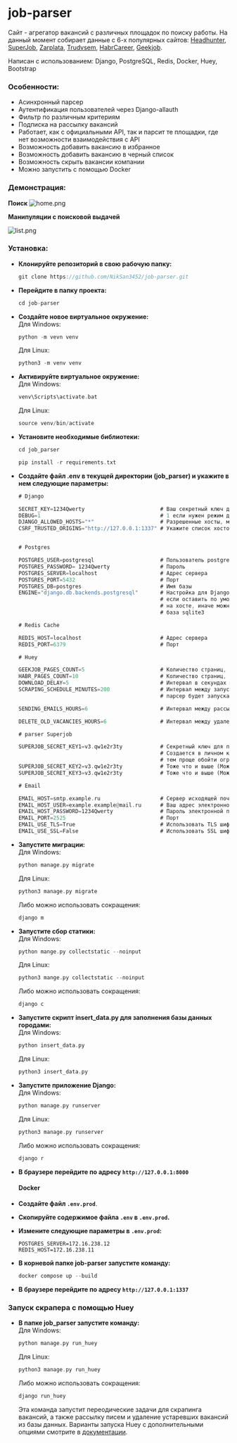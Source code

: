 # job-parser

Сайт - агрегатор вакансий с различных площадок по поиску работы. На данный момент собирает данные с 6-х популярных сайтов: [Headhunter](https://hh.ru/), [SuperJob](https://superjob.ru), [Zarplata](https://zarplata.ru), [Trudvsem](https://trudvsem.ru/), [HabrCareer](https://career.habr.com/), [Geekjob](https://geekjob.ru/).

Написан с использованием: Django, PostgreSQL, Redis, Docker, Huey, Bootstrap

### Особенности:

-   Асинхронный парсер
-   Аутентификация пользователей через Django-allauth
-   Фильтр по различным критериям
-   Подписка на рассылку вакансий
-   Работает, как с официальными API, так и парсит те площадки, где нет возможности взаимодействия с API
-   Возможность добавить вакансию в избранное
-   Возможность добавить вакансию в черный список
-   Возможность скрыть вакансии компании
-   Можно запустить с помощью Docker

### Демонстрация:

**Поиск**
![home.png](/screenshots/searching.gif)

**Манипуляции с поисковой выдачей**

![list.png](/screenshots/list.gif)

### Установка:

-   **Клонируйте репозиторий в свою рабочую папку:**<br>

    ```rs
    git clone https://github.com/NikSan3452/job-parser.git
    ```

-   **Перейдите в папку проекта:**<br>

    ```rs
    cd job-parser
    ```

-   **Создайте новое виртуальное окружение:**<br>
    Для Windows:

    ```rs
    python -m vevn venv
    ```

    Для Linux:

    ```rs
    python3 -m venv venv
    ```

-   **Активируйте виртуальное окружение:**<br>
    Для Windows:

    ```rs
    venv\Scripts\activate.bat
    ```

    Для Linux:

    ```rs
    source venv/bin/activate
    ```

-   **Установите необходимые библиотеки:**<br>

    ```rs
    cd job_parser
    ```

    ```rs
    pip install -r requirements.txt
    ```

-   **Создайте файл .env в текущей директории (job_parser) и укажите в нем следующие параметры:**<br>

    ```rs
    # Django

    SECRET_KEY=1234Qwerty                        # Ваш секретный ключ для приложения Django
    DEBUG=1                                      # 1 если нужен режим дебага, 0 - в противном случае
    DJANGO_ALLOWED_HOSTS="*"                     # Разрешенные хосты, можно оставить по умолчанию
    CSRF_TRUSTED_ORIGINS="http://127.0.0.1:1337" # Укажите список хостов, которые являются доверенными источниками для небезопасных запросов.


    # Postgres

    POSTGRES_USER=postgresql                     # Пользователь postgres
    POSTGRES_PASSWORD= 1234Qwerty                # Пароль
    POSTGRES_SERVER=localhost                    # Адрес сервера
    POSTGRES_PORT=5432                           # Порт
    POSTGRES_DB=postgres                         # Имя базы
    ENGINE="django.db.backends.postgresql"       # Настройка для Django, указывающая, какая именно база используется, 
                                                 # если оставить по умолчанию, то нужно настроить и запустить postgresql
                                                 # на хосте, иначе можно закомментировать эту строку и тогда создастся 
                                                 # база sqlite3

    # Redis Cache

    REDIS_HOST=localhost                         # Адрес сервера
    REDIS_PORT=6379                              # Порт

    # Huey

    GEEKJOB_PAGES_COUNT=5                        # Количество страниц, которые будет парсить парсер GeekJob начиная с первой
    HABR_PAGES_COUNT=10                          # Количество страниц, которые будет парсить парсер Habr career начиная с первой
    DOWNLOAD_DELAY=5                             # Интервал в секундах между запросами на загрузку страницы
    SCRAPING_SCHEDULE_MINUTES=200                # Интервал между запусками парсера в минутах. В данном случае, 
                                                 # парсер будет запускаться каждые 200 минут

    SENDING_EMAILS_HOURS=6                       # Интервал между рассылкой писем в часах

    DELETE_OLD_VACANCIES_HOURS=6                 # Интервал между удалением устаревших вакансий из базы данных

    # parser Superjob

    SUPERJOB_SECRET_KEY1=v3.qw1e2r3ty            # Секретный ключ для приложения SuperJob. 
                                                 # Создается в личном кабинете на сайте Superjob. Чем больше приложений, 
                                                 # тем проще обойти ограничения на количество запросов в минуту
    SUPERJOB_SECRET_KEY2=v3.qw1e2r3ty            # Тоже что и выше (Можно не создавать, достаточно первого)
    SUPERJOB_SECRET_KEY3=v3.qw1e2r3ty            # Тоже что и выше (Можно не создавать, достаточно первого)

    # Email

    EMAIL_HOST=smtp.example.ru                   # Сервер исходящей почты
    EMAIL_HOST_USER=example.example@mail.ru      # Ваш адрес электронной почты
    EMAIL_HOST_PASSWORD=1234Qwerty               # Пароль электронной почты
    EMAIL_PORT=2525                              # Порт
    EMAIL_USE_TLS=True                           # Использовать TLS шифрование
    EMAIL_USE_SSL=False                          # Использовать SSL шифрование                              
    ```

-   **Запустите миграции:**<br>
    Для Windows:

    ```rs
    python manage.py migrate
    ```

    Для Linux:

    ```rs
    python3 manage.py migrate
    ```

    Либо можно использовать сокращения:

    ```rs
    django m
    ```

-   **Запустите сбор статики:**<br>
    Для Windows:

    ```rs
    python mange.py collectstatic --noinput
    ```

    Для Linux:

    ```rs
    python3 mange.py collectstatic --noinput
    ```

    Либо можно использовать сокращения:

    ```rs
    django с
    ```

-   **Запустите скрипт insert_data.py для заполнения базы данных городами:**<br>
    Для Windows:

    ```rs
    python insert_data.py
    ```

    Для Linux:

    ```rs
    python3 insert_data.py
    ```

-   **Запустите приложение Django:**<br>
    Для Windows:
    ```rs
    python manage.py runserver
    ```
    Для Linux:
    ```rs
    python3 manage.py runserver
    ```
    Либо можно использовать сокращения:
    ```rs
    django r
    ```
-   **В браузере перейдите по адресу `http://127.0.0.1:8000`**
    <br>

    #### Docker

-   **Создайте файл `.env.prod`**.<br>

-   **Скопируйте содержимое файла `.env` в `.env.prod`.**<br>

-   **Измените следующие параметры в `.env.prod`:**<br>

    `POSTGRES_SERVER=172.16.238.12`<br>
    `REDIS_HOST=172.16.238.11`<br>

-   **В корневой папке job-parser запустите команду:**<br>

    ```rs
    docker compose up --build
    ```

-   **В браузере перейдите по адресу `http://127.0.0.1:1337`**<br>

### Запуск скрапера с помощью Huey

-   **В папке job_parser запустите команду:**<br>
    Для Windows:
    ```rs
    python manage.py run_huey
    ```
    Для Linux:
    ```rs
    python3 manage.py run_huey
    ```
    Либо можно использовать сокращения:
    ```rs
    django run_huey
    ```
    Эта команда запустит переодические задачи для скрапинга вакансий, а также рассылку писем и удаление устаревших вакансий из базы данных.
    Варианты запуска Huey с дополнительными опциями смотрите в [документации](https://huey.readthedocs.io/en/latest/django.html).
